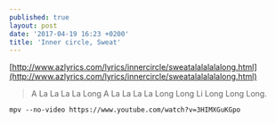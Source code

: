 ```yaml
---
published: true
layout: post
date: '2017-04-19 16:23 +0200'
title: 'Inner circle, Sweat'
---
```

[http://www.azlyrics.com/lyrics/innercircle/sweatalalalalalong.html](http://www.azlyrics.com/lyrics/innercircle/sweatalalalalalong.html)

> A La La La La Long
> A La La La La Long Long
> Li Long Long Long.

    mpv --no-video https://www.youtube.com/watch?v=3HIMXGuKGpo
